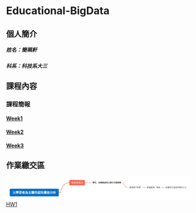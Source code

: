 # Educational-BigData
## 個人簡介
##### 姓名：簡珮軒
##### 科系：科技系大三
## 課程內容
### 課程簡報
#### [Week1](https://docs.google.com/presentation/d/1sygOxy55FsJunOyoHs1uHH_3fd4DaA_U9ulDQavqUc8/edit#slide=id.g23dd2219a46_0_124)
#### [Week2](https://docs.google.com/presentation/d/166fBvIbK99UANEYOYFb3DG0bTBFQE4eZpVqLaW25NQU/edit#slide=id.g23dd2219a46_0_124)
#### [Week3](https://docs.google.com/presentation/d/1z4g4_gwMgyIg32_t_3G-P5ngzv3FWg6ufQKvtFV3zwU/edit#slide=id.g280e79bedef_0_0)
## 作業繳交區
![心智圖](https://github.com/cpeggy/Educational-BigData/blob/main/%E4%BB%A5%E5%AD%B8%E7%BF%92%E8%80%85%E7%82%BA%E4%B8%BB%E9%AB%94%E7%9A%84%E8%AA%8D%E7%9F%A5%E9%81%B7%E5%BE%99%E5%88%86%E6%9E%90.jpg)
[HW1](https://github.com/cpeggy/Educational-BigData/blob/main/HW1.md)
